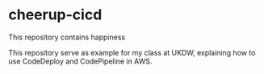 # cheerup-cicd
This repository contains happiness

This repository serve as example for my class at UKDW, explaining how to use CodeDeploy and CodePipeline in AWS.
